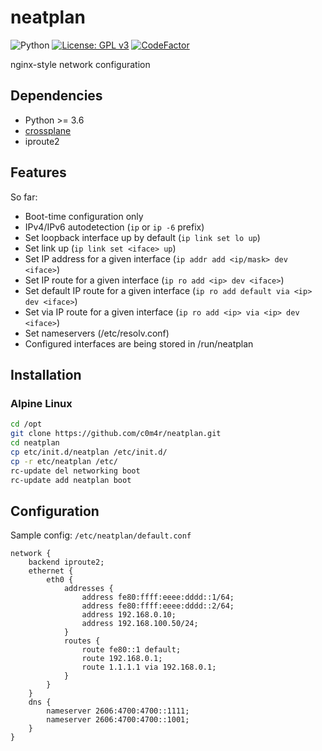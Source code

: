 # neatplan

![Python](https://img.shields.io/badge/made%20with-python-blue?logo=python&logoColor=ffffff)
[![License: GPL v3](https://img.shields.io/badge/License-GPLv3-blue.svg)](https://www.gnu.org/licenses/gpl-3.0)
[![CodeFactor](https://www.codefactor.io/repository/github/c0m4r/neatplan/badge)](https://www.codefactor.io/repository/github/c0m4r/neatplan)

nginx-style network configuration

## Dependencies

* Python >= 3.6
* [crossplane](https://github.com/nginxinc/crossplane)
* iproute2

## Features

So far:

- Boot-time configuration only
- IPv4/IPv6 autodetection (`ip` or `ip -6` prefix)
- Set loopback interface up by default (`ip link set lo up`)
- Set link up (`ip link set <iface> up`)
- Set IP address for a given interface (`ip addr add <ip/mask> dev <iface>`)
- Set IP route for a given interface (`ip ro add <ip> dev <iface>`)
- Set default IP route for a given interface (`ip ro add default via <ip> dev <iface>`)
- Set via IP route for a given interface (`ip ro add <ip> via <ip> dev <iface>`)
- Set nameservers (/etc/resolv.conf)
- Configured interfaces are being stored in /run/neatplan

## Installation

### Alpine Linux

```bash
cd /opt
git clone https://github.com/c0m4r/neatplan.git
cd neatplan
cp etc/init.d/neatplan /etc/init.d/
cp -r etc/neatplan /etc/
rc-update del networking boot
rc-update add neatplan boot
```

## Configuration

Sample config: `/etc/neatplan/default.conf`

```nginx
network {
    backend iproute2;
    ethernet {
        eth0 {
            addresses {
                address fe80:ffff:eeee:dddd::1/64;
                address fe80:ffff:eeee:dddd::2/64;
                address 192.168.0.10;
                address 192.168.100.50/24;
            }
            routes {
                route fe80::1 default;
                route 192.168.0.1;
                route 1.1.1.1 via 192.168.0.1;
            }
        }
    }
    dns {
        nameserver 2606:4700:4700::1111;
        nameserver 2606:4700:4700::1001;
    }
}
```

